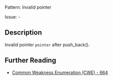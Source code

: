 Pattern: Invalid pointer

Issue: -

## Description

Invalid pointer `pointer` after push_back().

## Further Reading

* [Common Weakness Enumeration (CWE) - 664](https://cwe.mitre.org/data/definitions/664.html)